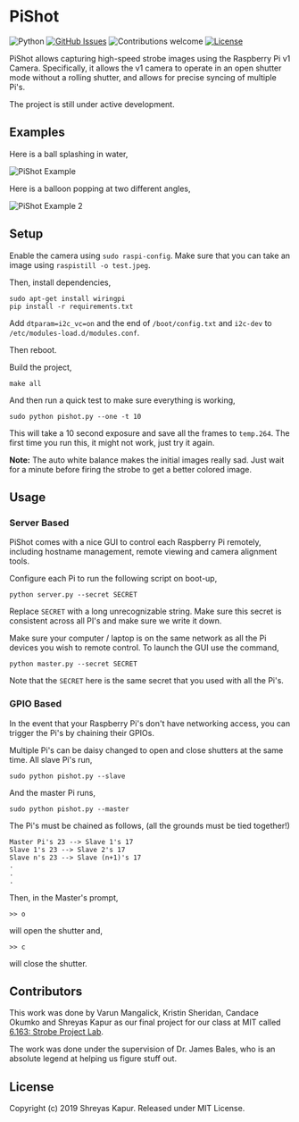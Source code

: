 # PiShot
![Python](https://img.shields.io/badge/python-v2.7+-blue.svg) [![GitHub Issues](https://img.shields.io/github/issues/revalo/pishot.svg)](https://github.com/revalo/pishot/issues) ![Contributions welcome](https://img.shields.io/badge/contributions-welcome-orange.svg) [![License](https://img.shields.io/badge/license-MIT-blue.svg)](https://opensource.org/licenses/MIT)

PiShot allows capturing high-speed strobe images using the Raspberry Pi v1
Camera. Specifically, it allows the v1 camera to operate in an open shutter mode
without a rolling shutter, and allows for precise syncing of multiple Pi's.

The project is still under active development.

## Examples

Here is a ball splashing in water,

![PiShot Example](https://media.giphy.com/media/LpFQidfr2nncv47Wto/giphy.gif)

Here is a balloon popping at two different angles,

![PiShot Example 2](https://media.giphy.com/media/H7rjlqfdurNpekRdOX/giphy.gif)

## Setup

Enable the camera using `sudo raspi-config`. Make sure that you can take an
image using `raspistill -o test.jpeg`.

Then, install dependencies,

```
sudo apt-get install wiringpi
pip install -r requirements.txt
```

Add `dtparam=i2c_vc=on` and the end of `/boot/config.txt` and `i2c-dev` to
`/etc/modules-load.d/modules.conf`.

Then reboot.

Build the project,

```
make all
```

And then run a quick test to make sure everything is working,

```
sudo python pishot.py --one -t 10
```

This will take a 10 second exposure and save all the frames to `temp.264`.
The first time you run this, it might not work, just try it again.

**Note:** The auto white balance makes the initial images really sad. Just
wait for a minute before firing the strobe to get a better colored image.

## Usage

### Server Based

PiShot comes with a nice GUI to control each Raspberry Pi remotely, including
hostname management, remote viewing and camera alignment tools.

Configure each Pi to run the following script on boot-up,

```
python server.py --secret SECRET
```

Replace `SECRET` with a long unrecognizable string. Make sure this secret is
consistent across all PI's and make sure we write it down.

Make sure your computer / laptop is on the same network as all the Pi devices
you wish to remote control. To launch the GUI use the command,

```
python master.py --secret SECRET
```

Note that the `SECRET` here is the same secret that you used with all the Pi's.

### GPIO Based

In the event that your Raspberry Pi's don't have networking access, you can
trigger the Pi's by chaining their GPIOs.

Multiple Pi's can be daisy changed to open and close shutters at the same time.
All slave Pi's run,

```
sudo python pishot.py --slave
```

And the master Pi runs,

```
sudo python pishot.py --master
```

The Pi's must be chained as follows, (all the grounds must be tied together!)

```
Master Pi's 23 --> Slave 1's 17
Slave 1's 23 --> Slave 2's 17
Slave n's 23 --> Slave (n+1)'s 17
.
.
.
```

Then, in the Master's prompt,

```
>> o
```

will open the shutter and,

```
>> c
```

will close the shutter.

## Contributors

This work was done by Varun Mangalick, Kristin Sheridan, Candace Okumko and
Shreyas Kapur as our final project for our class at MIT called [6.163: Strobe Project Lab](http://student.mit.edu/catalog/search.cgi?search=6.163&style=verbatim).

The work was done under the supervision of Dr. James Bales, who is an absolute
legend at helping us figure stuff out.

## License

Copyright (c) 2019 Shreyas Kapur. Released under MIT License.
